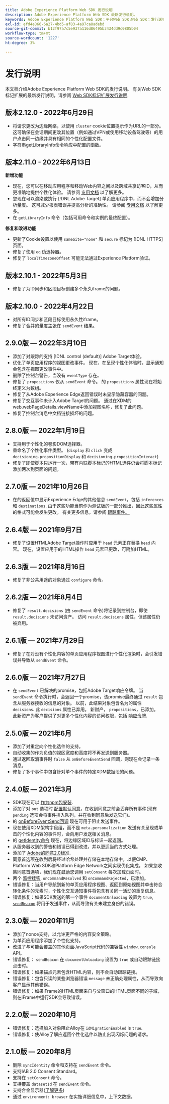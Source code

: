 ```yaml
---
title: Adobe Experience Platform Web SDK 发行说明
description: Adobe Experience Platform Web SDK 最新发行说明。
keywords: Adobe Experience Platform Web SDK；平台Web SDK;Web SDK；发行说明；
exl-id: efd4e866-6a27-4bd5-af83-4a97ca8adebd
source-git-commit: b12f97a7c5e937a116d86495b3434dd9c0805b04
workflow-type: tm+mt
source-wordcount: '1227'
ht-degree: 3%

---
```



# 发行说明

本文档介绍Adobe Experience Platform Web SDK的发行说明。
有关Web SDK标记扩展的最新发行说明，请参阅 [Web SDK标记扩展发行说明](extension/web-sdk-ext-release-notes.md).

## 版本2.12.0 - 2022年6月29日

* 将请求更改为边缘网络，以使用 `cluster` cookie位置提示作为URL的一部分。 这可确保在会话期间更改其位置（例如通过VPN或使用移动设备驾驶等）的用户点击同一边缘并具有相同的个性化配置文件。
* 字符串getLibraryInfo命令响应中配置的函数。

## 版本2.11.0 - 2022年6月13日

**新增功能**

* 现在，您可以在移动应用程序和移动Web内容之间以及跨域共享访客ID，从而更准确地提供个性化体验。 请参阅 [专用文档](identity/id-sharing.md) 以了解更多。
* 您现在可以渲染或执行 [!DNL Adobe Target] 单页应用程序中，而不会增加分析量度。 这可减少报表错误并提高分析的准确性。 请参阅 [专用文档](personalization/rendering-personalization-content.md#applypropositions) 以了解更多。
* 在 `getLibraryInfo` 命令（包括可用命令和实例的最终配置）。

**修复和改进功能**

* 更新了Cookie设置以使用 `sameSite="none"` 和 `secure` 标记为 [!DNL HTTPS] 页面。
* 修复了使用 `eq` 伪选择器。
* 修复了 `localTimezoneOffset` 可能无法通过Experience Platform验证。

## 版本2.10.1 - 2022年5月3日

* 修复了为ID同步和区段目标创建多个永久iframe的问题。

## 版本2.10.0 - 2022年4月22日

* 对所有ID同步和区段目标使用永久性iframe。
* 修复了合并的量度主张在 `sendEvent` 结果。

## 2.9.0版 — 2022年3月10日

* 添加了对跟踪的支持 [!DNL control (default)] Adobe Target体验。
* 优化了单页应用程序的视图更改事件。 现在，在呈现个性化体验时，显示通知会包含在视图更改事件中。
* 删除了控制台警告，当没有 `eventType` 存在。
* 修复了 `propositions` 仅从 `sendEvent` 命令。 的 `propositions` 属性现在将始终定义为数组。
* 修复了从Adobe Experience Edge返回错误时未显示隐藏容器的问题。
* 修复了交互事件未计入Adobe Target的问题。 通过在XDM的web.webPageDetails.viewName中添加视图名称，修复了此问题。
* 修复了控制台消息中文档链接损坏的问题。

## 2.8.0版 — 2022年1月19日

* 支持用于个性化的卷影DOM选择器。
* 重命名了个性化事件类型。 (`display` 和 `click` 变成 `decisioning.propositionDisplay` 和 `decisioning.propositionInteract`)
* 修复了即使脚本只运行一次，带有内联脚本标记的HTML选件仍会将脚本标记添加两次到页面的问题。

## 2.7.0版 — 2021年10月26日

* 在的返回值中显示Experience Edge的其他信息 `sendEvent`，包括 `inferences` 和 `destinations`. 由于这些功能当前作为测试版的一部分推出，因此这些属性的格式可能会发生更改。 有关更多信息，请参阅 [跟踪事件。](fundamentals/tracking-events.md)

## 2.6.4版 — 2021年9月7日

* 修复了设置HTMLAdobe Target操作时应用于 `head` 元素正在替换 `head` 内容。 现在，设置应用于的HTML操作 `head` 元素已更改，可附加HTML。

## 2.6.3版 — 2021年8月16日

* 修复了非公共用途的对象通过 `configure` 命令。

## 2.6.2版 — 2021年8月4日

* 修复了 `result.decisions` (由 `sendEvent` 命令)将记录到控制台，即使 `result.decisions` 未访问资产。 访问 `result.decisions` 属性，但该属性仍被弃用。

## 2.6.1版 — 2021年7月29日

* 修复了在对没有个性化内容的单页应用程序视图进行个性化渲染时，会引发错误并导致从 `sendEvent` 命令。

## 2.6.0版 — 2021年7月27日

* 在 `sendEvent` 已解决的promise，包括Adobe Target响应令牌。 当 `sendEvent` 命令执行时，会返回一个promise，该promise最终通过 `result` 包含从服务器接收的信息的对象。 以前，此结果对象包含名为的属性 `decisions`. 此 `decisions` 属性已弃用。 新财产， `propositions`，已添加。 此新资产为客户提供了对更多个性化内容的访问权限，包括 [响应令牌](https://experienceleague.adobe.com/docs/experience-platform/edge/personalization/adobe-target/accessing-response-tokens.html).

## 2.5.0版 — 2021年6月

* 添加了对重定向个性化选件的支持。
* 自动收集的作为负值的视区宽度和高度将不再发送到服务器。
* 通过返回取消事件时 `false` 从 `onBeforeEventSend` 回调，则现在会记录一条消息。
* 修复了多个事件中包含针对单个事件的特定XDM数据段的问题。

## 2.4.0版 — 2021年3月

* SDK现在可以 [作为npm包安装](https://experienceleague.adobe.com/docs/experience-platform/edge/fundamentals/installing-the-sdk.html?lang=zh-Hans).
* 添加了对 `out` 选项时 [配置默认同意](https://experienceleague.adobe.com/docs/experience-platform/edge/fundamentals/configuring-the-sdk.html#default-consent)，在收到同意之前会丢弃所有事件(现有 `pending` 选项会将事件排入队列，并在收到同意后发送它们)。
* 的 [onBeforeEventSend回调](https://experienceleague.adobe.com/docs/experience-platform/edge/fundamentals/configuring-the-sdk.html#onbeforeeventsend) 现在可用于阻止发送事件。
* 现在使用XDM架构字段组，而不是 `meta.personalization` 发送有关呈现或单击的个性化内容的事件时，会向用户发送相关消息。
* 的 [getIdentity命令](https://experienceleague.adobe.com/docs/experience-platform/edge/identity/overview.html#retrieving-the-visitor-id) 现在，将边缘区域ID与标识一起返回。
* 从服务器收到的警告和错误已得到改进，并以更适当的方式处理。
* 添加了 [Adobe的同意2.0标准](https://experienceleague.adobe.com/docs/experience-platform/edge/consent/supporting-consent.html?communicating-consent-preferences-via-the-adobe-standard).
* 同意首选项在收到后将经过哈希处理并存储在本地存储中，以便CMP、Platform Web SDK和Platform Edge Network之间实现优化集成。 如果您收集同意首选项，我们现在鼓励您调用 `setConsent` 每次加载页面时。
* 两个 [监控挂钩](https://github.com/adobe/alloy/wiki/Monitoring-Hooks), `onCommandResolved` 和 `onCommandRejected`，已添加。
* 错误修复：当用户导航到新的单页应用程序视图、返回到原始视图并单击符合转化条件的元素时，个性化交互通知事件将包含有关同一活动的重复信息。
* 错误修复：如果SDK发送的第一个事件 `documentUnloading` 设置为 `true`, [`sendBeacon`](https://developer.mozilla.org/zh-CN/docs/Web/API/Navigator/sendBeacon) 将用于发送事件，从而导致有关未建立身份的错误。

## 2.3.0版 — 2020年11月

* 添加了nonce支持，以允许更严格的内容安全策略。
* 为单页应用程序添加了个性化支持。
* 改进了与可能会覆盖的其他页面JavaScript代码的兼容性 `window.console` API。
* 错误修复： `sendBeacon` 在 `documentUnloading` 设置为 `true` 或自动跟踪链接点击时。
* 错误修复：如果锚点元素包含HTML内容，则不会自动跟踪链接。
* 错误修复：包含只读的某些浏览器错误 `message` 未正确处理属性，从而导致向客户显示其他错误。
* 错误修复：如果iFrame的HTML页面来自与父窗口的HTML页面不同的子域，则在iFrame中运行SDK会导致错误。

## 2.2.0版 — 2020年10月

* 错误修复：选择加入对象阻止Alloy在 `idMigrationEnabled` is `true`.
* 错误修复：使Alloy了解应返回个性化选件以防止出现闪烁问题的请求。

## 2.1.0版 — 2020年8月

* 删除 `syncIdentity` 命令和支持在 `sendEvent` 命令。
* 支持IAB 2.0 Consent Standard。
* 支持在 `setConsent` 命令。
* 支持覆盖 `datasetId` 在 `sendEvent` 命令。
* 支持合金显示器([了解更多](https://github.com/adobe/alloy/wiki/Monitoring-Hooks))
* 通过 `environment: browser` 在实施详细信息中，上下文数据。
